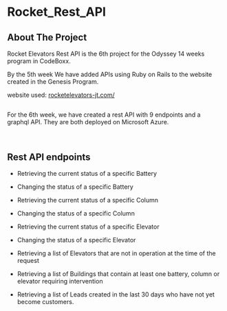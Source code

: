 # Rocket_Rest_API

<!-- ABOUT THE PROJECT -->
## About The Project

Rocket Elevators Rest API is the 6th project for the Odyssey 14 weeks program in CodeBoxx. 

By the 5th week We have added APIs using Ruby on Rails to the website created in the Genesis Program. 

website used: [rocketelevators-jt.com/](http://rocketelevators-jt.com/)

##

For the 6th week, we have created a rest API with 9 endpoints and a graphql API. They are both deployed on Microsoft Azure.

<br>

## Rest API endpoints

- Retrieving the current status of a specific Battery
 
- Changing the status of a specific Battery

- Retrieving the current status of a specific Column

- Changing the status of a specific Column

- Retrieving the current status of a specific Elevator

- Changing the status of a specific Elevator

- Retrieving a list of Elevators that are not in operation at the time of the request

- Retrieving a list of Buildings that contain at least one battery, column or elevator requiring intervention

- Retrieving a list of Leads created in the last 30 days who have not yet become customers.

